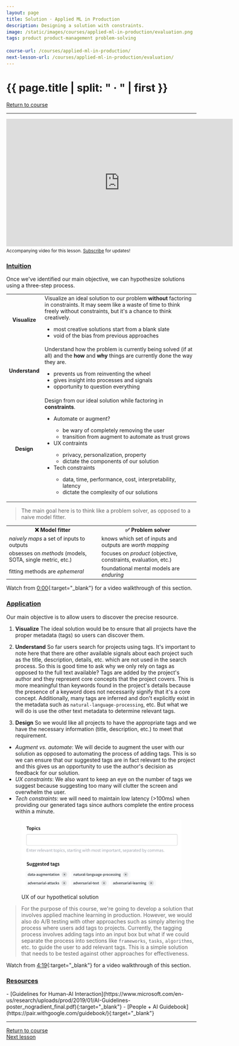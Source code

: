 ```yaml
---
layout: page
title: Solution · Applied ML in Production
description: Designing a solution with constraints.
image: /static/images/courses/applied-ml-in-production/evaluation.png
tags: product product-management problem-solving

course-url: /courses/applied-ml-in-production/
next-lesson-url: /courses/applied-ml-in-production/evaluation/
---
```


<!-- Header -->
<div class="row">
  <div class="col-md-8 col-6 mr-auto">
    <h1 class="page-title">{{ page.title | split: " · " | first }}</h1>
  </div>
  <div class="col-md-4 col-6">
    <div class="btn-group float-right mb-0" role="group">
      <a href="{{ page.course-url }}" class="btn btn-sm btn-outline-secondary"><i
          class="fas fa-sm fa-arrow-left mr-1"></i>Return to course</a>
    </div>
  </div>
</div>
<hr class="mt-0">

<!-- Video -->
<div class="ai-center-all mt-2">
    <iframe width="600" height="337.5" src="https://www.youtube.com/embed/Gi1VlFV8e_k?rel=0" frameborder="0"
    allow="accelerometer; autoplay; clipboard-write; encrypted-media; gyroscope; picture-in-picture"
    allowfullscreen></iframe>
</div>
<div class="ai-center-all mt-2">
  <small>Accompanying video for this lesson. <a href="https://www.youtube.com/madewithml?sub_confirmation=1" target="_blank">Subscribe</a> for updates!</small>
</div>

<h3><u>Intuition</u></h3>
Once we've identified our main objective, we can hypothesize solutions using a three-step process.

<table>
    <tr>
        <td style="text-align: center;"><b>Visualize</b></td>
        <td class="p-4">
            Visualize an ideal solution to our problem <b>without</b> factoring in constraints.
            It may seem like a waste of time to think freely without constraints, but it's a chance to think creatively.
            <ul class="my-1">
                <li>most creative solutions start from a blank slate</li>
                <li>void of the bias from previous approaches</li>
            </ul>
        </td>
    </tr>
    <tr>
        <td style="text-align: center;"><b>Understand</b></td>
        <td class="p-4">
            Understand how the problem is currently being solved (if at all) and the <b>how</b> and <b>why</b> things are currently done the way they are.
            <ul class="my-1">
                <li>prevents us from reinventing the wheel</li>
                <li>gives insight into processes and signals</li>
                <li>opportunity to question everything</li>
            </ul>
        </td>
    </tr>
    <tr>
        <td style="text-align: center;"><b>Design</b></td>
        <td class="p-4">
            Design from our ideal solution while factoring in <b>constraints</b>.
            <ul class="my-1">
                <li>Automate or augment?</li>
                    <ul class="mb-0">
                        <li>be wary of completely removing the user</li>
                        <li>transition from augment to automate as trust grows</li>
                    </ul>
                <li>UX contraints</li>
                    <ul class="mb-0">
                        <li>privacy, personalization, property</li>
                        <li>dictate the components of our solution</li>
                    </ul>
                <li>Tech constraints</li>
                    <ul class="mb-0">
                        <li>data, time, performance, cost, interpretability, latency</li>
                        <li>dictate the complexity of our solutions</li>
                    </ul>
            </ul>
        </td>
    </tr>
</table>

> The main goal here is to think like a problem solver, as opposed to a naive model fitter.
<table class="mb-0">
  <tr style="text-align: center;">
    <td><b>❌ Model fitter</b></td>
    <td><b>✅ Problem solver</b></td>
  </tr>
  <tr>
    <td><i>naively maps</i> a set of inputs to outputs</td>
    <td>knows which set of inputs and outputs are <i>worth mapping</i></td>
  </tr>
  <tr>
    <td>obsesses on <i>methods</i> (models, SOTA, single metric, etc.)</td>
    <td>focuses on <i>product</i> (objective, constraints, evaluation, etc.)</td>
  </tr>
  <tr>
    <td>fitting methods are <i>ephemeral</i></td>
    <td>foundational mental models are <i>enduring</i></td>
  </tr>
</table>

<i class="fab fa-youtube ai-color-youtube mr-1"></i> Watch from [0:00](https://www.youtube.com/watch?v=Gi1VlFV8e_k&list=PLqy_sIcckLC2jrxQhyqWDhL_9Uwxz8UFq&index=2&t=0s){:target="_blank"} for a video walkthrough of this section.

<h3><u>Application</u></h3>

Our main objective is to allow users to discover the precise resource.

1. **Visualize** The ideal solution would be to ensure that all projects have the proper metadata (tags) so users can discover them.

2. **Understand** So far users search for projects using tags. It's important to note here that there are other available signals about each project such as the title, description, details, etc. which are not used in the search process. So this is good time to ask why we only rely on tags as opposed to the full text available? Tags are added by the project's author and they represent core concepts that the project covers. This is more meaningful than keywords found in the project's details because the presence of a keyword does not necessarily signify that it's a core concept. Additionally, many tags are inferred and don't explicitly exist in the metadata such as `natural-language-processing`, etc. But what we will do is use the other text metadata to determine relevant tags.

3. **Design** So we would like all projects to have the appropriate tags and we have the necessary information (title, description, etc.) to meet that requirement.
- *Augment vs. automate*: We will decide to augment the user with our solution as opposed to automating the process of adding tags. This is so we can ensure that our suggested tags are in fact relevant to the project and this gives us an opportunity to use the author's decision as feedback for our solution.
- *UX constraints*: We also want to keep an eye on the number of tags we suggest because suggesting too many will clutter the screen and overwhelm the user.
- *Tech constraints*: we will need to maintain low latency (>100ms) when providing our generated tags since authors complete the entire process within a minute.

<figure>
  <img src="/static/images/courses/applied-ml-in-production/suggested_tags.png" width="550" alt="pivot">
  <figcaption>UX of our hypothetical solution</figcaption>
</figure>

> For the purpose of this course, we're going to develop a solution that involves applied machine learning in production. However, we would also do A/B testing with other approaches such as simply altering the process where users add tags to projects. Currently, the tagging process involves adding tags into an input box but what if we could separate the process into sections like `frameworks`, `tasks`, `algorithms`, etc. to guide the user to add relevant tags. This is a simple solution that needs to be tested against other approaches for effectiveness.

<i class="fab fa-youtube ai-color-youtube mr-1"></i> Watch from [4:19](https://www.youtube.com/watch?v=Gi1VlFV8e_k&list=PLqy_sIcckLC2jrxQhyqWDhL_9Uwxz8UFq&index=2&t=259s){:target="_blank"} for a video walkthrough of this section.

<h3><u>Resources</u></h3>
- [Guidelines for Human-AI Interaction](https://www.microsoft.com/en-us/research/uploads/prod/2019/01/AI-Guidelines-poster_nogradient_final.pdf){:target="_blank"}
- [People + AI Guidebook](https://pair.withgoogle.com/guidebook/){:target="_blank"}

<!-- Footer -->
<hr>
<div class="row mb-4">
  <div class="col-6 mr-auto">
    <a href="{{ page.course-url }}" class="btn btn-sm btn-outline-secondary"><i class="fas fa-sm fa-arrow-left mr-1"></i>Return to course</a>
  </div>
  <div class="col-6">
    <div class="float-right">
      <a href="{{ page.next-lesson-url }}" class="btn btn-sm btn-outline-secondary"><i class="fas fa-sm fa-arrow-right mr-1"></i>Next lesson</a>
    </div>
  </div>
</div>


